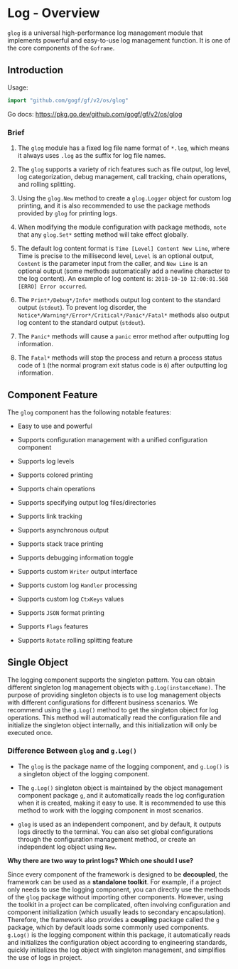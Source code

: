 # Log - Overview

`glog` is a universal high-performance log management module that implements powerful and easy-to-use log management function. It is one of the core components of the `Goframe`.

## Introduction

Usage:

```go
import "github.com/gogf/gf/v2/os/glog"
```

Go docs: <https://pkg.go.dev/github.com/gogf/gf/v2/os/glog>

### Brief

1. The `glog` module has a fixed log file name format of `*.log`, which means it always uses `.log` as the suffix for log file names.

2. The `glog` supports a variety of rich features such as file output, log level, log categorization, debug management, call tracking, chain operations, and rolling splitting.

3. Using the `glog.New` method to create a `glog.Logger` object for custom log printing, and it is also recommended to use the package methods provided by `glog` for printing logs.

4. When modifying the module configuration with package methods, `note` that any `glog.Set*` setting method will take effect globally.

5. The default log content format is `Time [Level] Content New Line`, where Time is precise to the millisecond level, `Level` is an optional output, `Content` is the parameter input from the caller, and `New Line` is an optional output (some methods automatically add a newline character to the log content). An example of log content is: `2018-10-10 12:00:01.568 [ERRO] Error occurred`.

6. The `Print*/Debug*/Info*` methods output log content to the standard output (`stdout`). To prevent log disorder, the `Notice*/Warning*/Error*/Critical*/Panic*/Fatal*` methods also output log content to the standard output (`stdout`).

7. The `Panic*` methods will cause a `panic` error method after outputting log information.

8. The `Fatal*` methods will stop the process and return a process status code of `1` (the normal program exit status code is `0`) after outputting log information.

## Component Feature

The `glog` component has the following notable features:

- Easy to use and powerful

- Supports configuration management with a unified configuration component

- Supports log levels

- Supports colored printing

- Supports chain operations

- Supports specifying output log files/directories

- Supports link tracking

- Supports asynchronous output

- Supports stack trace printing

- Supports debugging information toggle

- Supports custom `Writer` output interface

- Supports custom log `Handler` processing

- Supports custom log `CtxKeys` values

- Supports `JSON` format printing

- Supports `Flags` features

- Supports `Rotate` rolling splitting feature

## Single Object

The logging component supports the singleton pattern. You can obtain different singleton log management objects with `g.Log(instanceName)`. The purpose of providing singleton objects is to use log management objects with different configurations for different business scenarios. We recommend using the `g.Log()` method to get the singleton object for log operations. This method will automatically read the configuration file and initialize the singleton object internally, and this initialization will only be executed once.

### Difference Between `glog` and `g.Log()`

- The `glog` is the package name of the logging component, and `g.Log()` is a singleton object of the logging component.

- The `g.Log()` singleton object is maintained by the object management component package `g`, and it automatically reads the log configuration when it is created, making it easy to use. It is recommended to use this method to work with the logging component in most scenarios.

- `glog` is used as an independent component, and by default, it outputs logs directly to the terminal. You can also set global configurations through the configuration management method, or create an independent log object using `New`.

**Why there are two way to print logs? Which one should I use?**

Since every component of the framework is designed to be **decoupled**, the framework can be used as a **standalone toolkit**. For example, if a project only needs to use the logging component, you can directly use the methods of the `glog` package without importing other components. However, using the toolkit in a project can be complicated, often involving configuration and component initialization (which usually leads to secondary encapsulation). Therefore, the framework also provides a **coupling** package called the `g` package, which by default loads some commonly used components. `g.Log()` is the logging component within this package, it automatically reads and initializes the configuration object according to engineering standards, quickly initializes the log object with singleton management, and simplifies the use of logs in project.
